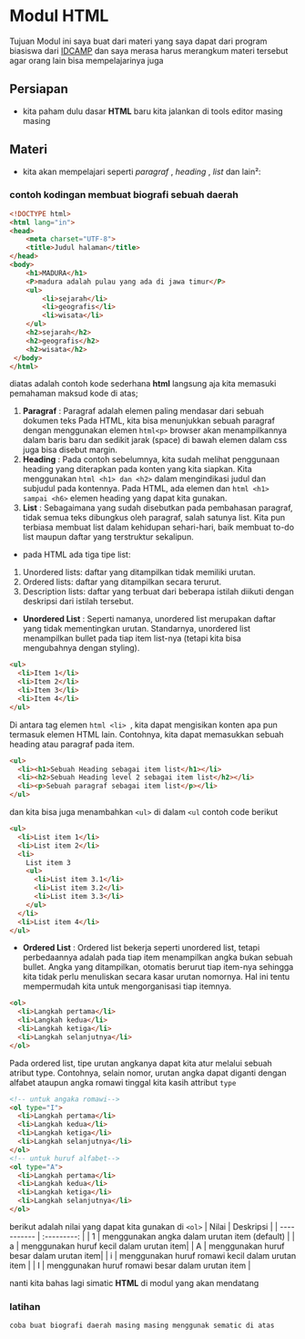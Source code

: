 # Modul HTML

Tujuan Modul ini saya buat dari materi yang saya dapat dari program biasiswa dari [IDCAMP](https://idcamp.ioh.co.id)
dan saya merasa harus merangkum materi tersebut agar orang lain bisa mempelajarinya juga

## Persiapan

- kita paham dulu dasar __HTML__ baru  kita jalankan di tools editor masing masing

## Materi

* kita akan mempelajari seperti _paragraf_ , _heading_ , _list_ dan lain²:

### contoh kodingan membuat biografi sebuah daerah
```html 
<!DOCTYPE html>
<html lang="in">
<head>
    <meta charset="UTF-8">
    <title>Judul halaman</title>
</head>
<body>
    <h1>MADURA</h1>
    <P>madura adalah pulau yang ada di jawa timur</P>
    <ul>
        <li>sejarah</li>
        <li>geografis</li>
        <li>wisata</li>
    </ul>
    <h2>sejarah</h2>
    <h2>geografis</h2>
    <h2>wisata</h2>
 </body>
</html>
```
diatas adalah contoh kode sederhana __html__ langsung aja kita memasuki pemahaman maksud kode di atas;

1. __Paragraf__  : Paragraf adalah elemen paling mendasar dari sebuah dokumen teks Pada HTML, kita bisa menunjukkan sebuah paragraf dengan menggunakan elemen ```html<p>``` browser akan menampilkannya dalam baris baru dan sedikit jarak (space) di bawah elemen dalam css juga bisa disebut margin. 
2. __Heading__ : Pada contoh sebelumnya, kita sudah melihat  penggunaan heading yang diterapkan pada konten yang kita siapkan. Kita menggunakan ```html <h1> dan <h2>``` dalam mengindikasi judul dan subjudul pada kontennya. Pada HTML, ada elemen dan ```html <h1> sampai <h6>``` elemen heading yang dapat kita gunakan.
3. __List__ : Sebagaimana yang sudah disebutkan pada pembahasan paragraf, tidak semua teks dibungkus oleh paragraf, salah satunya list. Kita pun terbiasa membuat list dalam kehidupan sehari-hari, baik membuat to-do list maupun daftar yang terstruktur sekalipun.
* pada HTML ada tiga tipe list:
1. Unordered lists: daftar yang ditampilkan tidak memiliki urutan. 
2. Ordered lists: daftar yang ditampilkan secara terurut.
3. Description lists: daftar yang terbuat dari beberapa istilah diikuti dengan deskripsi dari istilah tersebut.

* __Unordered List__ :
Seperti namanya, unordered list merupakan daftar yang tidak mementingkan urutan. Standarnya, unordered list menampilkan bullet pada tiap item list-nya (tetapi kita bisa mengubahnya dengan styling).
```html 
<ul>
  <li>Item 1</li>
  <li>Item 2</li>
  <li>Item 3</li>
  <li>Item 4</li>
</ul>
```
Di antara tag elemen ```html <li> ```, kita dapat mengisikan konten apa pun termasuk elemen HTML lain. Contohnya, kita dapat memasukkan sebuah heading atau paragraf pada item.
```html
<ul>
  <li><h1>Sebuah Heading sebagai item list</h1></li>
  <li><h2>Sebuah Heading level 2 sebagai item list</h2></li>
  <li><p>Sebuah paragraf sebagai item list</p></li>
</ul>
```
dan kita bisa juga menambahkan ```<ul>``` di dalam ```<ul``` contoh code berikut 
```html
<ul>
  <li>List item 1</li>
  <li>List item 2</li>
  <li>
    List item 3
    <ul>
      <li>List item 3.1</li>
      <li>List item 3.2</li>
      <li>List item 3.3</li>
    </ul>
  </li>
  <li>List item 4</li>
</ul>
```
* __Ordered List__ : Ordered list bekerja seperti unordered list, tetapi perbedaannya adalah pada tiap item menampilkan angka bukan sebuah bullet. Angka yang ditampilkan, otomatis berurut tiap item-nya sehingga kita tidak perlu menuliskan secara kasar urutan nomornya. Hal ini tentu mempermudah kita untuk mengorganisasi tiap itemnya.
```html
<ol>
  <li>Langkah pertama</li>
  <li>Langkah kedua</li>
  <li>Langkah ketiga</li>
  <li>Langkah selanjutnya</li>
</ol>
```
Pada ordered list, tipe urutan angkanya dapat kita atur melalui sebuah atribut type. Contohnya, selain nomor, urutan angka dapat diganti dengan alfabet ataupun angka romawi tinggal kita kasih attribut ```type```

```html
<!-- untuk angaka romawi-->
<ol type="I">
  <li>Langkah pertama</li>
  <li>Langkah kedua</li>
  <li>Langkah ketiga</li>
  <li>Langkah selanjutnya</li>
</ol>
<!-- untuk huruf alfabet-->
<ol type="A">
  <li>Langkah pertama</li>
  <li>Langkah kedua</li>
  <li>Langkah ketiga</li>
  <li>Langkah selanjutnya</li>
</ol>
```
berikut adalah nilai yang dapat kita gunakan di ```<ol>```
| Nilai | Deskripsi |
| ----------- | :---------: |
| 1 | menggunakan angka dalam urutan item (default) |
| a | menggunakan huruf kecil dalam urutan item|
| A | menggunakan huruf besar dalam urutan item|
| i | menggunakan huruf romawi kecil dalam urutan item |
| I | menggunakan huruf romawi besar dalam urutan item |



nanti kita bahas lagi simatic __HTML__ di modul yang akan mendatang
### latihan
```
coba buat biografi daerah masing masing menggunak sematic di atas
```

